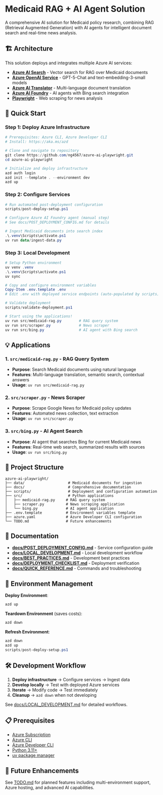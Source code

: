 # Medicaid RAG + AI Agent Solution

A comprehensive AI solution for Medicaid policy research, combining RAG (Retrieval Augmented Generation) with AI agents for intelligent document search and real-time news analysis.

## 🏗️ Architecture

This solution deploys and integrates multiple Azure AI services:

- **[Azure AI Search](https://learn.microsoft.com/en-us/azure/search/search-what-is-azure-search)** - Vector search for RAG over Medicaid documents
- **[Azure OpenAI Service](https://learn.microsoft.com/en-us/azure/ai-foundry/openai/overview)** - GPT-5-Chat and text-embedding-3-small models
- **[Azure AI Translator](https://azure.microsoft.com/en-us/products/ai-services/ai-translator)** - Multi-language document translation
- **[Azure AI Foundry](https://learn.microsoft.com/en-us/azure/ai-foundry/)** - AI agents with Bing search integration
- **[Playwright](https://github.com/microsoft/playwright)** - Web scraping for news analysis

## 🚀 Quick Start

### Step 1: Deploy Azure Infrastructure

```powershell
# Prerequisites: Azure CLI, Azure Developer CLI
# Install: https://aka.ms/azd

# Clone and navigate to repository
git clone https://github.com/ng4567/azure-ai-playwright.git
cd azure-ai-playwright

# Initialize and deploy infrastructure
azd auth login
azd init --template . --environment dev
azd up
```

### Step 2: Configure Services

```powershell
# Run automated post-deployment configuration
scripts/post-deploy-setup.ps1

# Configure Azure AI Foundry agent (manual step)
# See docs/POST_DEPLOYMENT_CONFIG.md for details

# Ingest Medicaid documents into search index
.\.venv\Scripts\activate.ps1
uv run data/ingest-data.py
```

### Step 3: Local Development

```powershell
# Setup Python environment
uv venv .venv
.\.venv\Scripts\activate.ps1
uv sync

# Copy and configure environment variables
Copy-Item .env.template .env
# Edit .env with deployed service endpoints (auto-populated by scripts)

# Validate deployment
scripts/validate-deployment.ps1

# Start using the applications!
uv run src/medicaid-rag.py        # RAG query system
uv run src/scraper.py             # News scraper  
uv run src/bing.py                # AI agent with Bing search
```

## 💡 Applications

### 1. `src/medicaid-rag.py` - RAG Query System

- **Purpose**: Search Medicaid documents using natural language
- **Features**: Multi-language translation, semantic search, contextual answers
- **Usage**: `uv run src/medicaid-rag.py`

### 2. `src/scraper.py` - News Scraper

- **Purpose**: Scrape Google News for Medicaid policy updates
- **Features**: Automated news collection, text extraction
- **Usage**: `uv run src/scraper.py`

### 3. `src/bing.py` - AI Agent Search

- **Purpose**: AI agent that searches Bing for current Medicaid news
- **Features**: Real-time web search, summarized results with sources
- **Usage**: `uv run src/bing.py`

## 📁 Project Structure

```text
azure-ai-playwright/
├── data/                    # Medicaid documents for ingestion
├── docs/                    # Comprehensive documentation
├── scripts/                 # Deployment and configuration automation
├── src/                     # Python applications
│   ├── medicaid-rag.py     # RAG query system
│   ├── scraper.py          # News scraping application
│   └── bing.py             # AI agent application
├── .env.template           # Environment variables template
├── azure.yaml              # Azure Developer CLI configuration
└── TODO.md                 # Future enhancements
```

## 📖 Documentation

- **[docs/POST_DEPLOYMENT_CONFIG.md](docs/POST_DEPLOYMENT_CONFIG.md)** - Service configuration guide
- **[docs/LOCAL_DEVELOPMENT.md](docs/LOCAL_DEVELOPMENT.md)** - Local development workflow
- **[docs/BEST_PRACTICES.md](docs/BEST_PRACTICES.md)** - Development best practices
- **[docs/DEPLOYMENT_CHECKLIST.md](docs/DEPLOYMENT_CHECKLIST.md)** - Deployment verification
- **[docs/QUICK_REFERENCE.md](docs/QUICK_REFERENCE.md)** - Commands and troubleshooting

## 🔄 Environment Management

**Deploy Environment**:
```powershell
azd up
```

**Teardown Environment** (saves costs):
```powershell
azd down
```

**Refresh Environment**:
```powershell
azd down
azd up
scripts/post-deploy-setup.ps1
```

## 🛠️ Development Workflow

1. **Deploy infrastructure** → Configure services → Ingest data
2. **Develop locally** → Test with deployed Azure services  
3. **Iterate** → Modify code → Test immediately
4. **Cleanup** → `azd down` when not developing

See [docs/LOCAL_DEVELOPMENT.md](docs/LOCAL_DEVELOPMENT.md) for detailed workflows.

## 📋 Prerequisites

- [Azure Subscription](https://azure.microsoft.com/free/)
- [Azure CLI](https://docs.microsoft.com/cli/azure/install-azure-cli) 
- [Azure Developer CLI](https://aka.ms/azd)
- [Python 3.11+](https://python.org)
- [uv package manager](https://docs.astral.sh/uv/getting-started/installation/)

## 🔮 Future Enhancements

See [TODO.md](TODO.md) for planned features including multi-environment support, Azure hosting, and advanced AI capabilities.
